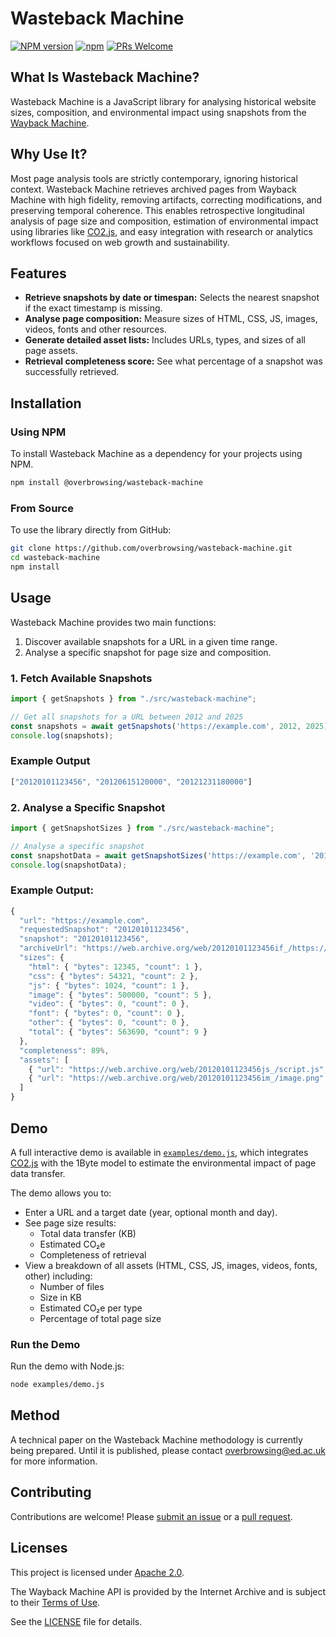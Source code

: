 # Wasteback Machine

[![NPM version](https://img.shields.io/npm/v/wasteback-machine.svg)](https://www.npmjs.com/package/wasteback-machine)
[![npm](https://img.shields.io/npm/dt/wasteback-machine.svg)](https://www.npmtrends.com/wasteback-machine)
[![PRs Welcome](https://img.shields.io/badge/PRs-welcome-brightgreen.svg)](https://egghead.io/courses/how-to-contribute-to-an-open-source-project-on-github)

## What Is Wasteback Machine?

Wasteback Machine is a JavaScript library for analysing historical website sizes, composition, and environmental impact using snapshots from the [Wayback Machine](https://web.archive.org).

## Why Use It?

Most page analysis tools are strictly contemporary, ignoring historical context. Wasteback Machine retrieves archived pages from Wayback Machine with high fidelity, removing artifacts, correcting modifications, and preserving temporal coherence. This enables retrospective longitudinal analysis of page size and composition, estimation of environmental impact using libraries like [CO2.js](https://developers.thegreenwebfoundation.org/co2js/overview), and easy integration with research or analytics workflows focused on web growth and sustainability.

## Features

- **Retrieve snapshots by date or timespan:** Selects the nearest snapshot if the exact timestamp is missing.
- **Analyse page composition:** Measure sizes of HTML, CSS, JS, images, videos, fonts and other resources.
- **Generate detailed asset lists:** Includes URLs, types, and sizes of all page assets.  
- **Retrieval completeness score:** See what percentage of a snapshot was successfully retrieved.

## Installation

### Using NPM

To install Wasteback Machine as a dependency for your projects using NPM.

```sh
npm install @overbrowsing/wasteback-machine
```

### From Source

To use the library directly from GitHub:

```bash
git clone https://github.com/overbrowsing/wasteback-machine.git
cd wasteback-machine
npm install
```

## Usage

Wasteback Machine provides two main functions:  

1. Discover available snapshots for a URL in a given time range.  
2. Analyse a specific snapshot for page size and composition.

### 1. Fetch Available Snapshots

```javascript
import { getSnapshots } from "./src/wasteback-machine";

// Get all snapshots for a URL between 2012 and 2025
const snapshots = await getSnapshots('https://example.com', 2012, 2025);
console.log(snapshots);
```

### Example Output

```javascript
["20120101123456", "20120615120000", "20121231180000"]
```

### 2. Analyse a Specific Snapshot

```javascript
import { getSnapshotSizes } from "./src/wasteback-machine";

// Analyse a specific snapshot
const snapshotData = await getSnapshotSizes('https://example.com', '20120101123456');
console.log(snapshotData);
```

### Example Output:

```js
{
  "url": "https://example.com",
  "requestedSnapshot": "20120101123456",
  "snapshot": "20120101123456",
  "archiveUrl": "https://web.archive.org/web/20120101123456if_/https://example.com",
  "sizes": {
    "html": { "bytes": 12345, "count": 1 },
    "css": { "bytes": 54321, "count": 2 },
    "js": { "bytes": 1024, "count": 1 },
    "image": { "bytes": 500000, "count": 5 },
    "video": { "bytes": 0, "count": 0 },
    "font": { "bytes": 0, "count": 0 },
    "other": { "bytes": 0, "count": 0 },
    "total": { "bytes": 563690, "count": 9 }
  },
  "completeness": 89%,
  "assets": [
    { "url": "https://web.archive.org/web/20120101123456js_/script.js", "type": "js", "size": 1024 },
    { "url": "https://web.archive.org/web/20120101123456im_/image.png", "type": "image", "size": 250000 }
  ]
}
```

## Demo

A full interactive demo is available in [`examples/demo.js`](examples/demo.js), which integrates [CO2.js](https://developers.thegreenwebfoundation.org/co2js/overview) with the 1Byte model to estimate the environmental impact of page data transfer.

The demo allows you to:
- Enter a URL and a target date (year, optional month and day).
- See page size results:
  - Total data transfer (KB)
  - Estimated CO₂e
  - Completeness of retrieval
- View a breakdown of all assets (HTML, CSS, JS, images, videos, fonts, other) including:
  - Number of files
  - Size in KB
  - Estimated CO₂e per type
  - Percentage of total page size

### Run the Demo 

Run the demo with Node.js:

```bash
node examples/demo.js
```

## Method

A technical paper on the Wasteback Machine methodology is currently being prepared. Until it is published, please contact overbrowsing@ed.ac.uk for more information.

## Contributing

Contributions are welcome! Please [submit an issue](https://github.com/overbrowsing/wasteback-machine/issues) or a [pull request](https://github.com/overbrowsing/wasteback-machine/pulls).

## Licenses

This project is licensed under [Apache 2.0](https://tldrlegal.com/license/apache-license-2.0-(apache-2.0)).

The Wayback Machine API is provided by the Internet Archive and is subject to their [Terms of Use](https://archive.org/about/terms).

See the [LICENSE](/LICENSE) file for details.